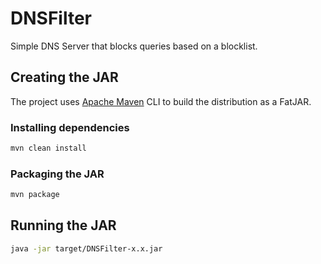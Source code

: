 # DNSFilter

Simple DNS Server that blocks queries based on a blocklist.

## Creating the JAR
The project uses [Apache Maven](https://maven.apache.org/) CLI to build the distribution as a FatJAR.

### Installing dependencies

```bash
mvn clean install
```

### Packaging the JAR
```bash
mvn package
```

## Running the JAR
```bash
java -jar target/DNSFilter-x.x.jar
```
